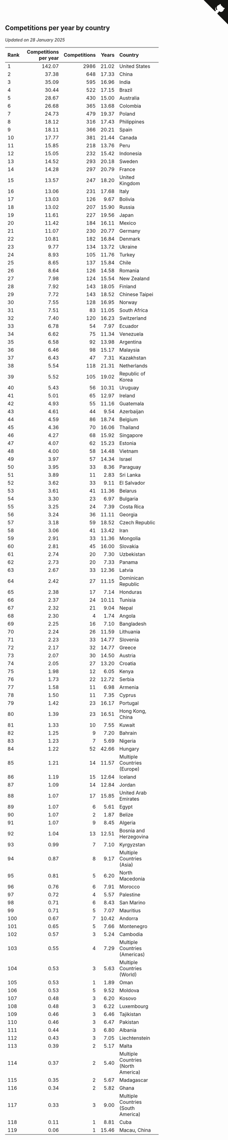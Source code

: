 ## Competitions per year by country

*Updated on 28 January 2025*

| Rank | Competitions per year | Competitions | Years | Country |
| :--- | ---: | ---: | ---: | :--- |
| 1 | 142.07 | 2986 | 21.02 | United States |
| 2 | 37.38 | 648 | 17.33 | China |
| 3 | 35.09 | 595 | 16.96 | India |
| 4 | 30.44 | 522 | 17.15 | Brazil |
| 5 | 28.67 | 430 | 15.00 | Australia |
| 6 | 26.68 | 365 | 13.68 | Colombia |
| 7 | 24.73 | 479 | 19.37 | Poland |
| 8 | 18.12 | 316 | 17.43 | Philippines |
| 9 | 18.11 | 366 | 20.21 | Spain |
| 10 | 17.77 | 381 | 21.44 | Canada |
| 11 | 15.85 | 218 | 13.76 | Peru |
| 12 | 15.05 | 232 | 15.42 | Indonesia |
| 13 | 14.52 | 293 | 20.18 | Sweden |
| 14 | 14.28 | 297 | 20.79 | France |
| 15 | 13.57 | 247 | 18.20 | United Kingdom |
| 16 | 13.06 | 231 | 17.68 | Italy |
| 17 | 13.03 | 126 | 9.67 | Bolivia |
| 18 | 13.02 | 207 | 15.90 | Russia |
| 19 | 11.61 | 227 | 19.56 | Japan |
| 20 | 11.42 | 184 | 16.11 | Mexico |
| 21 | 11.07 | 230 | 20.77 | Germany |
| 22 | 10.81 | 182 | 16.84 | Denmark |
| 23 | 9.77 | 134 | 13.72 | Ukraine |
| 24 | 8.93 | 105 | 11.76 | Turkey |
| 25 | 8.65 | 137 | 15.84 | Chile |
| 26 | 8.64 | 126 | 14.58 | Romania |
| 27 | 7.98 | 124 | 15.54 | New Zealand |
| 28 | 7.92 | 143 | 18.05 | Finland |
| 29 | 7.72 | 143 | 18.52 | Chinese Taipei |
| 30 | 7.55 | 128 | 16.95 | Norway |
| 31 | 7.51 | 83 | 11.05 | South Africa |
| 32 | 7.40 | 120 | 16.23 | Switzerland |
| 33 | 6.78 | 54 | 7.97 | Ecuador |
| 34 | 6.62 | 75 | 11.34 | Venezuela |
| 35 | 6.58 | 92 | 13.98 | Argentina |
| 36 | 6.46 | 98 | 15.17 | Malaysia |
| 37 | 6.43 | 47 | 7.31 | Kazakhstan |
| 38 | 5.54 | 118 | 21.31 | Netherlands |
| 39 | 5.52 | 105 | 19.02 | Republic of Korea |
| 40 | 5.43 | 56 | 10.31 | Uruguay |
| 41 | 5.01 | 65 | 12.97 | Ireland |
| 42 | 4.93 | 55 | 11.16 | Guatemala |
| 43 | 4.61 | 44 | 9.54 | Azerbaijan |
| 44 | 4.59 | 86 | 18.74 | Belgium |
| 45 | 4.36 | 70 | 16.06 | Thailand |
| 46 | 4.27 | 68 | 15.92 | Singapore |
| 47 | 4.07 | 62 | 15.23 | Estonia |
| 48 | 4.00 | 58 | 14.48 | Vietnam |
| 49 | 3.97 | 57 | 14.34 | Israel |
| 50 | 3.95 | 33 | 8.36 | Paraguay |
| 51 | 3.89 | 11 | 2.83 | Sri Lanka |
| 52 | 3.62 | 33 | 9.11 | El Salvador |
| 53 | 3.61 | 41 | 11.36 | Belarus |
| 54 | 3.30 | 23 | 6.97 | Bulgaria |
| 55 | 3.25 | 24 | 7.39 | Costa Rica |
| 56 | 3.24 | 36 | 11.11 | Georgia |
| 57 | 3.18 | 59 | 18.52 | Czech Republic |
| 58 | 3.06 | 41 | 13.42 | Iran |
| 59 | 2.91 | 33 | 11.36 | Mongolia |
| 60 | 2.81 | 45 | 16.00 | Slovakia |
| 61 | 2.74 | 20 | 7.30 | Uzbekistan |
| 62 | 2.73 | 20 | 7.33 | Panama |
| 63 | 2.67 | 33 | 12.36 | Latvia |
| 64 | 2.42 | 27 | 11.15 | Dominican Republic |
| 65 | 2.38 | 17 | 7.14 | Honduras |
| 66 | 2.37 | 24 | 10.11 | Tunisia |
| 67 | 2.32 | 21 | 9.04 | Nepal |
| 68 | 2.30 | 4 | 1.74 | Angola |
| 69 | 2.25 | 16 | 7.10 | Bangladesh |
| 70 | 2.24 | 26 | 11.59 | Lithuania |
| 71 | 2.23 | 33 | 14.77 | Slovenia |
| 72 | 2.17 | 32 | 14.77 | Greece |
| 73 | 2.07 | 30 | 14.50 | Austria |
| 74 | 2.05 | 27 | 13.20 | Croatia |
| 75 | 1.98 | 12 | 6.05 | Kenya |
| 76 | 1.73 | 22 | 12.72 | Serbia |
| 77 | 1.58 | 11 | 6.98 | Armenia |
| 78 | 1.50 | 11 | 7.35 | Cyprus |
| 79 | 1.42 | 23 | 16.17 | Portugal |
| 80 | 1.39 | 23 | 16.51 | Hong Kong, China |
| 81 | 1.33 | 10 | 7.55 | Kuwait |
| 82 | 1.25 | 9 | 7.20 | Bahrain |
| 83 | 1.23 | 7 | 5.69 | Nigeria |
| 84 | 1.22 | 52 | 42.66 | Hungary |
| 85 | 1.21 | 14 | 11.57 | Multiple Countries (Europe) |
| 86 | 1.19 | 15 | 12.64 | Iceland |
| 87 | 1.09 | 14 | 12.84 | Jordan |
| 88 | 1.07 | 17 | 15.85 | United Arab Emirates |
| 89 | 1.07 | 6 | 5.61 | Egypt |
| 90 | 1.07 | 2 | 1.87 | Belize |
| 91 | 1.07 | 9 | 8.45 | Algeria |
| 92 | 1.04 | 13 | 12.51 | Bosnia and Herzegovina |
| 93 | 0.99 | 7 | 7.10 | Kyrgyzstan |
| 94 | 0.87 | 8 | 9.17 | Multiple Countries (Asia) |
| 95 | 0.81 | 5 | 6.20 | North Macedonia |
| 96 | 0.76 | 6 | 7.91 | Morocco |
| 97 | 0.72 | 4 | 5.57 | Palestine |
| 98 | 0.71 | 6 | 8.43 | San Marino |
| 99 | 0.71 | 5 | 7.07 | Mauritius |
| 100 | 0.67 | 7 | 10.42 | Andorra |
| 101 | 0.65 | 5 | 7.66 | Montenegro |
| 102 | 0.57 | 3 | 5.24 | Cambodia |
| 103 | 0.55 | 4 | 7.29 | Multiple Countries (Americas) |
| 104 | 0.53 | 3 | 5.63 | Multiple Countries (World) |
| 105 | 0.53 | 1 | 1.89 | Oman |
| 106 | 0.53 | 5 | 9.52 | Moldova |
| 107 | 0.48 | 3 | 6.20 | Kosovo |
| 108 | 0.48 | 3 | 6.22 | Luxembourg |
| 109 | 0.46 | 3 | 6.46 | Tajikistan |
| 110 | 0.46 | 3 | 6.47 | Pakistan |
| 111 | 0.44 | 3 | 6.80 | Albania |
| 112 | 0.43 | 3 | 7.05 | Liechtenstein |
| 113 | 0.39 | 2 | 5.17 | Malta |
| 114 | 0.37 | 2 | 5.40 | Multiple Countries (North America) |
| 115 | 0.35 | 2 | 5.67 | Madagascar |
| 116 | 0.34 | 2 | 5.82 | Ghana |
| 117 | 0.33 | 3 | 9.00 | Multiple Countries (South America) |
| 118 | 0.11 | 1 | 8.81 | Cuba |
| 119 | 0.06 | 1 | 15.46 | Macau, China |


<a href="https://github.com/JustinTimeCuber/wca_statistics" class="github-corner" aria-label="View source on Github"><svg width="80" height="80" viewBox="0 0 250 250" style="fill:#151513; color:#fff; position: absolute; top: 0; border: 0; right: 0;" aria-hidden="true"><path d="M0,0 L115,115 L130,115 L142,142 L250,250 L250,0 Z"></path><path d="M128.3,109.0 C113.8,99.7 119.0,89.6 119.0,89.6 C122.0,82.7 120.5,78.6 120.5,78.6 C119.2,72.0 123.4,76.3 123.4,76.3 C127.3,80.9 125.5,87.3 125.5,87.3 C122.9,97.6 130.6,101.9 134.4,103.2" fill="currentColor" style="transform-origin: 130px 106px;" class="octo-arm"></path><path d="M115.0,115.0 C114.9,115.1 118.7,116.5 119.8,115.4 L133.7,101.6 C136.9,99.2 139.9,98.4 142.2,98.6 C133.8,88.0 127.5,74.4 143.8,58.0 C148.5,53.4 154.0,51.2 159.7,51.0 C160.3,49.4 163.2,43.6 171.4,40.1 C171.4,40.1 176.1,42.5 178.8,56.2 C183.1,58.6 187.2,61.8 190.9,65.4 C194.5,69.0 197.7,73.2 200.1,77.6 C213.8,80.2 216.3,84.9 216.3,84.9 C212.7,93.1 206.9,96.0 205.4,96.6 C205.1,102.4 203.0,107.8 198.3,112.5 C181.9,128.9 168.3,122.5 157.7,114.1 C157.9,116.9 156.7,120.9 152.7,124.9 L141.0,136.5 C139.8,137.7 141.6,141.9 141.8,141.8 Z" fill="currentColor" class="octo-body"></path></svg></a><style>.github-corner:hover .octo-arm{animation:octocat-wave 560ms ease-in-out}@keyframes octocat-wave{0%,100%{transform:rotate(0)}20%,60%{transform:rotate(-25deg)}40%,80%{transform:rotate(10deg)}}@media (max-width:500px){.github-corner:hover .octo-arm{animation:none}.github-corner .octo-arm{animation:octocat-wave 560ms ease-in-out}}</style>
